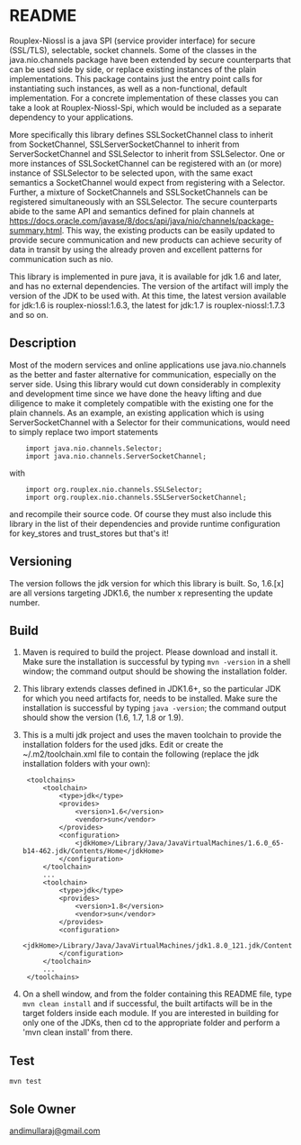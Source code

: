 # README #
Rouplex-Niossl is a java SPI (service provider interface) for secure (SSL/TLS), selectable, socket channels.
Some of the classes in the java.nio.channels package have been extended by secure counterparts that can be used
side by side, or replace existing instances of the plain implementations. This package contains just the entry
point calls for instantiating such instances, as well as a non-functional, default implementation. For a
concrete implementation of these classes you can take a look at Rouplex-Niossl-Spi, which would be included as
a separate dependency to your applications.

More specifically this library defines SSLSocketChannel class to inherit from SocketChannel,
SSLServerSocketChannel to inherit from ServerSocketChannel and SSLSelector to inherit from SSLSelector. One or
more instances of SSLSocketChannel can be registered with an (or more) instance of SSLSelector to be selected
upon, with the same exact semantics a SocketChannel would expect from registering with a Selector. Further, a
mixture of SocketChannels and SSLSocketChannels can be registered simultaneously with an SSLSelector. The
secure counterparts abide to the same API and semantics defined for plain channels at
https://docs.oracle.com/javase/8/docs/api/java/nio/channels/package-summary.html. This way, the existing
products can be easily updated to provide secure communication and new products can achieve security of data in
transit by using the already proven and excellent patterns for communication such as nio.

This library is implemented in pure java, it is available for jdk 1.6 and later, and has no external dependencies. 
The version of the artifact will imply the version of the JDK to be used with. At this time, the latest version 
available for jdk:1.6 is rouplex-niossl:1.6.3, the latest for jdk:1.7 is rouplex-niossl:1.7.3 and so on.

## Description ##
Most of the modern services and online applications use java.nio.channels as the better and faster alternative for
communication, especially on the server side. Using this library would cut down considerably in complexity and
development time since we have done the heavy lifting and due diligence to make it completely compatible with the 
existing one for the plain channels. As an example, an existing application which is using ServerSocketChannel with 
a Selector for their communications, would need to simply replace two import statements

        import java.nio.channels.Selector;
        import java.nio.channels.ServerSocketChannel;
with

        import org.rouplex.nio.channels.SSLSelector;
        import org.rouplex.nio.channels.SSLServerSocketChannel;

and recompile their source code. Of course they must also include this library in the list of their dependencies and
provide runtime configuration for key_stores and trust_stores but that's it!

## Versioning ##
The version follows the jdk version for which this library is built. So, 1.6.[x] are all versions targeting JDK1.6, the
number x representing the update number.

## Build ##
1. Maven is required to build the project. Please download and install it. Make sure the installation is successful by
typing `mvn -version` in a shell window; the command output should be showing the installation folder.

1. This library extends classes defined in JDK1.6+, so the particular JDK for which you need artifacts for, needs to be
installed. Make sure the installation is successful by typing `java -version`; the command output should show the
version (1.6, 1.7, 1.8 or 1.9).

1. This is a multi jdk project and uses the maven toolchain to provide the installation folders for the used jdks. Edit
or create the ~/.m2/toolchain.xml file to contain the following (replace the jdk installation folders with your own):

        <toolchains>
            <toolchain>
                <type>jdk</type>
                <provides>
                    <version>1.6</version>
                    <vendor>sun</vendor>
                </provides>
                <configuration>
                    <jdkHome>/Library/Java/JavaVirtualMachines/1.6.0_65-b14-462.jdk/Contents/Home</jdkHome>
                </configuration>
            </toolchain>
            ...
            <toolchain>
                <type>jdk</type>
                <provides>
                    <version>1.8</version>
                    <vendor>sun</vendor>
                </provides>
                <configuration>
                    <jdkHome>/Library/Java/JavaVirtualMachines/jdk1.8.0_121.jdk/Contents/Home</jdkHome>
                </configuration>
            </toolchain>
            ...
        </toolchains>

1. On a shell window, and from the folder containing this README file, type `mvn clean install` and if successful, the
built artifacts will be in the target folders inside each module. If you are interested in building for only one of the
JDKs, then cd to the appropriate folder and perform a 'mvn clean install' from there.

## Test ##
`mvn test`

## Sole Owner ##
andimullaraj@gmail.com